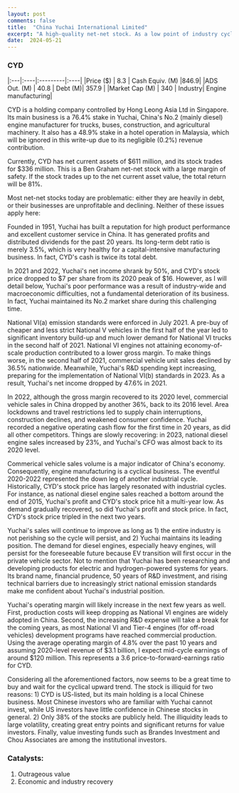 ```yaml
---
layout: post
comments: false
title:  "China Yuchai International Limited"
excerpt: "A high-quality net-net stock. As a low point of industry cycle, now is a good time to buy."
date:  2024-05-21 
---
```

### **CYD**

|:---|:----|:---------|:----|
|Price ($) | 8.3 | Cash Equiv. (M) |846.9|
|ADS Out. (M) | 40.8 | Debt (M)| 357.9 |
|Market Cap (M) | 340 | Industry| Engine manufacturing|

CYD is a holding company controlled by Hong Leong Asia Ltd in Singapore. Its main business is a 76.4% stake in Yuchai, China's No.2 (mainly diesel) engine manufacturer for trucks, buses, construction, and agricultural machinery. It also has a 48.9% stake in a hotel operation in Malaysia, which will be ignored in this write-up due to its negligible (0.2%) revenue contribution.

Currently, CYD has net current assets of $611 million, and its stock trades for $336 million. This is a Ben Graham net-net stock with a large margin of safety. If the stock trades up to the net current asset value, the total return will be 81%.

Most net-net stocks today are problematic: either they are heavily in debt, or their businesses are unprofitable and declining. Neither of these issues apply here: 

Founded in 1951, Yuchai has built a reputation for high product performance and excellent customer service in China. It has generated profits and distributed dividends for the past 20 years. Its long-term debt ratio is merely 3.5%, which is very healthy for a capital-intensive manufacturing business. In fact, CYD's cash is twice its total debt.

In 2021 and 2022, Yuchai's net income shrank by 50%, and CYD's stock price dropped to $7 per share from its 2020 peak of $16. However, as I will detail below, Yuchai's poor performance was a result of industry-wide and macroeconomic difficulties, not a fundamental deterioration of its business. In fact, Yuchai maintained its No.2 market share during this challenging time.

National VI(a) emission standards were enforced in July 2021. A pre-buy of cheaper and less strict National V vehicles in the first half of the year led to significant inventory build-up and much lower demand for National VI trucks in the second half of 2021. National VI engines not attaining economy-of-scale production contributed to a lower gross margin. To make things worse, in the second half of 2021, commercial vehicle unit sales declined by 36.5% nationwide. Meanwhile, Yuchai's R&D spending kept increasing, preparing for the implementation of National VI(b) standards in 2023. As a result, Yuchai's net income dropped by 47.6% in 2021.

In 2022, although the gross margin recovered to its 2020 level, commercial vehicle sales in China dropped by another 36%, back to its 2016 level. Area lockdowns and travel restrictions led to supply chain interruptions, construction declines, and weakened consumer confidence. Yuchai recorded a negative operating cash flow for the first time in 20 years, as did all other competitors. Things are slowly recovering: in 2023, national diesel engine sales increased by 23%, and Yuchai's CFO was almost back to its 2020 level.

Commerical vehicle sales volume is a major indicator of China's economy. Consequently, engine manufacturing is a cyclical business. The eventful 2020-2022 represented the down leg of another industrial cycle. Historically, CYD's stock price has largely resonated with industrial cycles. For instance, as national diesel engine sales reached a bottom around the end of 2015, Yuchai's profit and CYD's stock price hit a multi-year low. As demand gradually recovered, so did Yuchai's profit and stock price. In fact, CYD's stock price tripled in the next two years.

Yuchai's sales will continue to improve as long as 1) the entire industry is not perishing so the cycle will persist, and 2) Yuchai maintains its leading position. The demand for diesel engines, especially heavy engines, will persist for the foreseeable future because EV transition will first occur in the private vehicle sector. Not to mention that Yuchai has been researching and developing products for electric and hydrogen-powered systems for years. Its brand name, financial prudence, 50 years of R&D investment, and rising technical barriers due to increasingly strict national emission standards make me confident about Yuchai's industrial position.

Yuchai's operating margin will likely increase in the next few years as well. First, production costs will keep dropping as National VI engines are widely adopted in China. Second, the increasing R&D expense will take a break for the coming years, as most National VI and Tier-4 engines (for off-road vehicles) development programs have reached commercial production. Using the average operating margin of 4.8% over the past 10 years and assuming 2020-level revenue of $3.1 billion, I expect mid-cycle earnings of around $120 million. This represents a 3.6 price-to-forward-earnings ratio for CYD.

Considering all the aforementioned factors, now seems to be a great time to buy and wait for the cyclical upward trend. The stock is illiquid for two reasons: 1) CYD is US-listed, but its main holding is a local Chinese business. Most Chinese investors who are familiar with Yuchai cannot invest, while US investors have little confidence in Chinese stocks in general. 2) Only 38% of the stocks are publicly held. The illiquidity leads to large volatility, creating great entry points and significant returns for value investors. Finally, value investing funds such as Brandes Investment and Chou Associates are among the institutional investors.

### Catalysts:
1. Outrageous value
2. Economic and industry recovery 